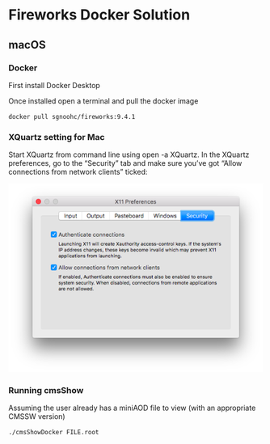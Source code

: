 # Fireworks Docker Solution

## macOS

### Docker

First install Docker Desktop

Once installed open a terminal and pull the docker image

    docker pull sgnoohc/fireworks:9.4.1

### XQuartz setting for Mac

Start XQuartz from command line using open -a XQuartz. In the XQuartz preferences, go to the “Security” tab and make sure you’ve got “Allow connections from network clients” ticked:

![XQuartzPreferenceSetting](docs/xquartz_preferences.png)

### Running cmsShow

Assuming the user already has a miniAOD file to view (with an appropriate CMSSW version)

    ./cmsShowDocker FILE.root
